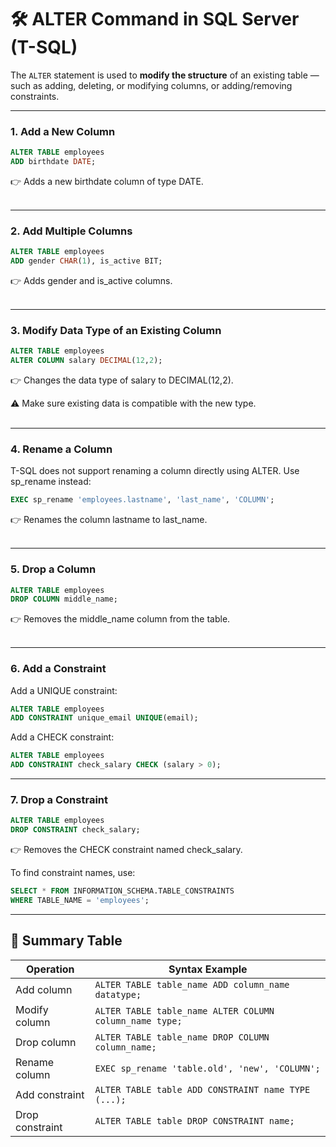 # 🛠️ ALTER Command in SQL Server (T-SQL)

The `ALTER` statement is used to **modify the structure** of an existing table — such as adding, deleting, or modifying columns, or adding/removing constraints.

---

### 1. Add a New Column

```sql
ALTER TABLE employees
ADD birthdate DATE;
```
👉 Adds a new birthdate column of type DATE. <br><br>

---
### 2️. Add Multiple Columns
```sql
ALTER TABLE employees
ADD gender CHAR(1), is_active BIT;
```
👉 Adds gender and is_active columns. <br><br>

---
### 3. Modify Data Type of an Existing Column
```sql
ALTER TABLE employees
ALTER COLUMN salary DECIMAL(12,2);
```
👉 Changes the data type of salary to DECIMAL(12,2). 

⚠️ Make sure existing data is compatible with the new type. <br><br>

---
### 4. Rename a Column
T-SQL does not support renaming a column directly using ALTER. Use sp_rename instead:
```sql
EXEC sp_rename 'employees.lastname', 'last_name', 'COLUMN';
```
👉 Renames the column lastname to last_name. <br><br>

---
### 5. Drop a Column
```sql
ALTER TABLE employees
DROP COLUMN middle_name;
```
👉 Removes the middle_name column from the table. <br><br>

---
### 6. Add a Constraint
Add a UNIQUE constraint:

```sql
ALTER TABLE employees
ADD CONSTRAINT unique_email UNIQUE(email);
```

Add a CHECK constraint:
```sql
ALTER TABLE employees
ADD CONSTRAINT check_salary CHECK (salary > 0);
```

---
### 7. Drop a Constraint
```sql
ALTER TABLE employees
DROP CONSTRAINT check_salary;
```
👉 Removes the CHECK constraint named check_salary.

To find constraint names, use:
```sql
SELECT * FROM INFORMATION_SCHEMA.TABLE_CONSTRAINTS
WHERE TABLE_NAME = 'employees';
```

---
## 📌 Summary Table

| Operation       | Syntax Example                                          |
| --------------- | ------------------------------------------------------- |
| Add column      | `ALTER TABLE table_name ADD column_name datatype;`      |
| Modify column   | `ALTER TABLE table_name ALTER COLUMN column_name type;` |
| Drop column     | `ALTER TABLE table_name DROP COLUMN column_name;`       |
| Rename column   | `EXEC sp_rename 'table.old', 'new', 'COLUMN';`          |
| Add constraint  | `ALTER TABLE table ADD CONSTRAINT name TYPE (...);`     |
| Drop constraint | `ALTER TABLE table DROP CONSTRAINT name;`               |

